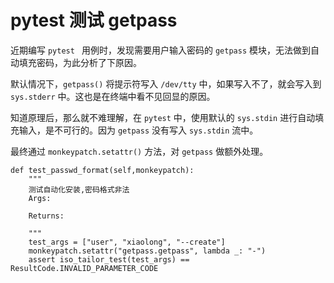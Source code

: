 # pytest 测试 getpass

近期编写 `pytest ` 用例时，发现需要用户输入密码的 `getpass` 模块，无法做到自动填充密码，为此分析了下原因。

默认情况下，`getpass()` 将提示符写入 `/dev/tty` 中，如果写入不了，就会写入到 `sys.stderr` 中。这也是在终端中看不见回显的原因。

知道原理后，那么就不难理解，在 `pytest` 中，使用默认的 `sys.stdin` 进行自动填充输入，是不可行的。因为 `getpass` 没有写入 `sys.stdin` 流中。

最终通过 `monkeypatch.setattr()` 方法，对 `getpass` 做额外处理。

```pytho
def test_passwd_format(self,monkeypatch):
    """
    测试自动化安装,密码格式非法
    Args:

    Returns:

    """
    test_args = ["user", "xiaolong", "--create"]
    monkeypatch.setattr("getpass.getpass", lambda _: "-")
    assert iso_tailor_test(test_args) == ResultCode.INVALID_PARAMETER_CODE
```

